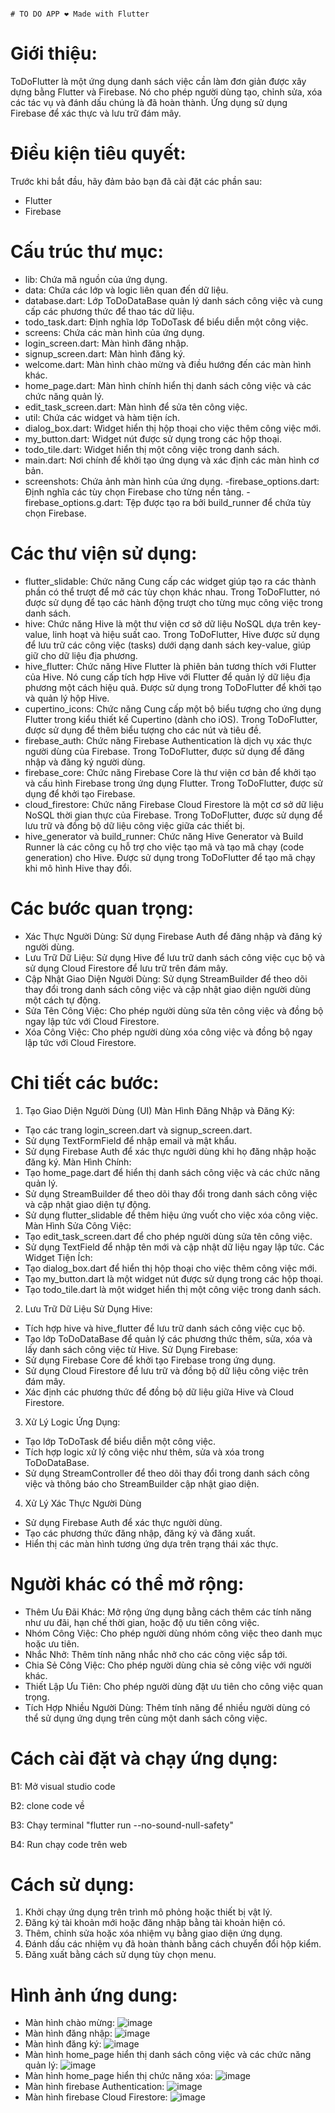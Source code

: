                                                                               # TO DO APP ❤️ Made with Flutter

# Giới thiệu:
ToDoFlutter là một ứng dụng danh sách việc cần làm đơn giản được xây dựng bằng Flutter và Firebase. Nó cho phép người dùng tạo, chỉnh sửa, xóa các tác vụ và đánh dấu chúng là đã hoàn thành. Ứng dụng sử dụng Firebase để xác thực và lưu trữ đám mây.

# Điều kiện tiêu quyết:
Trước khi bắt đầu, hãy đảm bảo bạn đã cài đặt các phần sau:

- Flutter
- Firebase

# Cấu trúc thư mục: 
- lib: Chứa mã nguồn của ứng dụng.
- data: Chứa các lớp và logic liên quan đến dữ liệu.
- database.dart: Lớp ToDoDataBase quản lý danh sách công việc và cung cấp các phương thức để thao tác dữ liệu.
- todo_task.dart: Định nghĩa lớp ToDoTask để biểu diễn một công việc.
- screens: Chứa các màn hình của ứng dụng.
- login_screen.dart: Màn hình đăng nhập.
- signup_screen.dart: Màn hình đăng ký.
- welcome.dart: Màn hình chào mừng và điều hướng đến các màn hình khác.
- home_page.dart: Màn hình chính hiển thị danh sách công việc và các chức năng quản lý.
- edit_task_screen.dart: Màn hình để sửa tên công việc.
- util: Chứa các widget và hàm tiện ích.
- dialog_box.dart: Widget hiển thị hộp thoại cho việc thêm công việc mới.
- my_button.dart: Widget nút được sử dụng trong các hộp thoại.
- todo_tile.dart: Widget hiển thị một công việc trong danh sách.
- main.dart: Nơi chính để khởi tạo ứng dụng và xác định các màn hình cơ bản.
- screenshots: Chứa ảnh màn hình của ứng dụng.
-firebase_options.dart: Định nghĩa các tùy chọn Firebase cho từng nền tảng.
-firebase_options.g.dart: Tệp được tạo ra bởi build_runner để chứa tùy chọn Firebase.

# Các thư viện sử dụng:
- flutter_slidable: Chức năng Cung cấp các widget giúp tạo ra các thành phần có thể trượt để mở các tùy chọn khác nhau. Trong ToDoFlutter, nó được sử dụng để tạo các hành động trượt cho từng mục công việc trong danh sách.
- hive: Chức năng Hive là một thư viện cơ sở dữ liệu NoSQL dựa trên key-value, linh hoạt và hiệu suất cao. Trong ToDoFlutter, Hive được sử dụng để lưu trữ các công việc (tasks) dưới dạng danh sách key-value, giúp giữ cho dữ liệu địa phương.
- hive_flutter: Chức năng Hive Flutter là phiên bản tương thích với Flutter của Hive. Nó cung cấp tích hợp Hive với Flutter để quản lý dữ liệu địa phương một cách hiệu quả. Được sử dụng trong ToDoFlutter để khởi tạo và quản lý hộp Hive.
- cupertino_icons: Chức năng Cung cấp một bộ biểu tượng cho ứng dụng Flutter trong kiểu thiết kế Cupertino (dành cho iOS). Trong ToDoFlutter, được sử dụng để thêm biểu tượng cho các nút và tiêu đề.
- firebase_auth: Chức năng Firebase Authentication là dịch vụ xác thực người dùng của Firebase. Trong ToDoFlutter, được sử dụng để đăng nhập và đăng ký người dùng.
- firebase_core: Chức năng Firebase Core là thư viện cơ bản để khởi tạo và cấu hình Firebase trong ứng dụng Flutter. Trong ToDoFlutter, được sử dụng để khởi tạo Firebase.
- cloud_firestore: Chức năng Firebase Cloud Firestore là một cơ sở dữ liệu NoSQL thời gian thực của Firebase. Trong ToDoFlutter, được sử dụng để lưu trữ và đồng bộ dữ liệu công việc giữa các thiết bị.
- hive_generator và build_runner: Chức năng Hive Generator và Build Runner là các công cụ hỗ trợ cho việc tạo mã và tạo mã chạy (code generation) cho Hive. Được sử dụng trong ToDoFlutter để tạo mã chạy khi mô hình Hive thay đổi.

# Các bước quan trọng:
- Xác Thực Người Dùng: Sử dụng Firebase Auth để đăng nhập và đăng ký người dùng.
- Lưu Trữ Dữ Liệu: Sử dụng Hive để lưu trữ danh sách công việc cục bộ và sử dụng Cloud Firestore để lưu trữ trên đám mây.
- Cập Nhật Giao Diện Người Dùng: Sử dụng StreamBuilder để theo dõi thay đổi trong danh sách công việc và cập nhật giao diện người dùng một cách tự động.
- Sửa Tên Công Việc: Cho phép người dùng sửa tên công việc và đồng bộ ngay lập tức với Cloud Firestore.
- Xóa Công Việc: Cho phép người dùng xóa công việc và đồng bộ ngay lập tức với Cloud Firestore.

# Chi tiết các bước:
1. Tạo Giao Diện Người Dùng (UI)
Màn Hình Đăng Nhập và Đăng Ký:
- Tạo các trang login_screen.dart và signup_screen.dart.
- Sử dụng TextFormField để nhập email và mật khẩu.
- Sử dụng Firebase Auth để xác thực người dùng khi họ đăng nhập hoặc đăng ký.
Màn Hình Chính:
- Tạo home_page.dart để hiển thị danh sách công việc và các chức năng quản lý.
- Sử dụng StreamBuilder để theo dõi thay đổi trong danh sách công việc và cập nhật giao diện tự động.
- Sử dụng flutter_slidable để thêm hiệu ứng vuốt cho việc xóa công việc.
Màn Hình Sửa Công Việc:
- Tạo edit_task_screen.dart để cho phép người dùng sửa tên công việc.
- Sử dụng TextField để nhập tên mới và cập nhật dữ liệu ngay lập tức.
Các Widget Tiện Ích:
- Tạo dialog_box.dart để hiển thị hộp thoại cho việc thêm công việc mới.
- Tạo my_button.dart là một widget nút được sử dụng trong các hộp thoại.
- Tạo todo_tile.dart là một widget hiển thị một công việc trong danh sách.
2. Lưu Trữ Dữ Liệu
Sử Dụng Hive:
- Tích hợp hive và hive_flutter để lưu trữ danh sách công việc cục bộ.
- Tạo lớp ToDoDataBase để quản lý các phương thức thêm, sửa, xóa và lấy danh sách công việc từ Hive.
Sử Dụng Firebase:
- Sử dụng Firebase Core để khởi tạo Firebase trong ứng dụng.
- Sử dụng Cloud Firestore để lưu trữ và đồng bộ dữ liệu công việc trên đám mây.
- Xác định các phương thức để đồng bộ dữ liệu giữa Hive và Cloud Firestore.
3. Xử Lý Logic Ứng Dụng:
- Tạo lớp ToDoTask để biểu diễn một công việc.
- Tích hợp logic xử lý công việc như thêm, sửa và xóa trong ToDoDataBase.
- Sử dụng StreamController để theo dõi thay đổi trong danh sách công việc và thông báo cho StreamBuilder cập nhật giao diện.
4. Xử Lý Xác Thực Người Dùng
- Sử dụng Firebase Auth để xác thực người dùng.
- Tạo các phương thức đăng nhập, đăng ký và đăng xuất.
- Hiển thị các màn hình tương ứng dựa trên trạng thái xác thực.

# Người khác có thể mở rộng:
- Thêm Ưu Đãi Khác: Mở rộng ứng dụng bằng cách thêm các tính năng như ưu đãi, hạn chế thời gian, hoặc độ ưu tiên công việc.
- Nhóm Công Việc: Cho phép người dùng nhóm công việc theo danh mục hoặc ưu tiên.
- Nhắc Nhở: Thêm tính năng nhắc nhở cho các công việc sắp tới.
- Chia Sẻ Công Việc: Cho phép người dùng chia sẻ công việc với người khác.
- Thiết Lập Ưu Tiên: Cho phép người dùng đặt ưu tiên cho công việc quan trọng.
- Tích Hợp Nhiều Người Dùng: Thêm tính năng để nhiều người dùng có thể sử dụng ứng dụng trên cùng một danh sách công việc.

# Cách cài đặt và chạy ứng dụng:

B1: Mở visual studio code

B2: clone code về

B3: Chạy terminal "flutter run --no-sound-null-safety"

B4: Run chạy code trên web

# Cách sử dụng:
1. Khởi chạy ứng dụng trên trình mô phỏng hoặc thiết bị vật lý.
2. Đăng ký tài khoản mới hoặc đăng nhập bằng tài khoản hiện có.
3. Thêm, chỉnh sửa hoặc xóa nhiệm vụ bằng giao diện ứng dụng.
4. Đánh dấu các nhiệm vụ đã hoàn thành bằng cách chuyển đổi hộp kiểm.
5. Đăng xuất bằng cách sử dụng tùy chọn menu.

# Hình ảnh ứng dung:
- Màn hình chào mừng:
![image](https://github.com/LYNGOCBACH/project/assets/125987097/29592b80-97c1-4f24-a75d-64f920a49b89)
- Màn hình đăng nhập:
![image](https://github.com/LYNGOCBACH/project/assets/125987097/dd0dd4cf-06cb-498d-9c07-4e0d13363538)
- Màn hình đăng ký: 
![image](https://github.com/LYNGOCBACH/project/assets/125987097/414104a4-cc61-4244-82ec-9f0c6463b3fe)
- Màn hình home_page hiển thị danh sách công việc và các chức năng quản lý:
![image](https://github.com/LYNGOCBACH/project/assets/125987097/760156db-f1d0-4e56-9071-ef31ce575166)
- Màn hình home_page hiển thị chức năng xóa:
![image](https://github.com/LYNGOCBACH/project/assets/125987097/bd8cf3f2-b818-43b9-ac67-e61bd7e65bdd)
- Màn hình firebase Authentication:
![image](https://github.com/LYNGOCBACH/project/assets/125987097/5dbe135a-cd9b-4910-9f6d-f4ae33a67412)
- Màn hình firebase Cloud Firestore:
![image](https://github.com/LYNGOCBACH/project/assets/125987097/b292b3bf-981a-4aae-8d51-a02f39f1db03)


